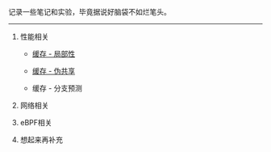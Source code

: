 记录一些笔记和实验，毕竟据说好脑袋不如烂笔头。

---

1. 性能相关
   
   - [缓存 - 局部性](./Performance/Locality_of_reference.md)
   
   - [缓存 - 伪共享](./Performance/False_sharing.md)
   
   - 缓存 - 分支预测

2. 网络相关

3. eBPF相关

4. 想起来再补充
